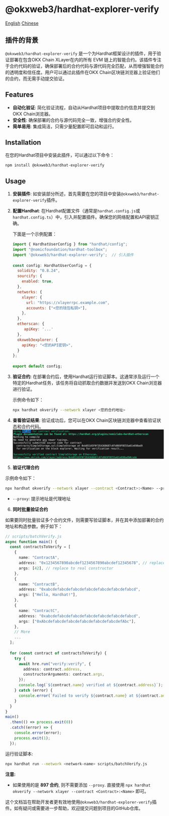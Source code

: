 # @okxweb3/hardhat-explorer-verify

[English](./README.md)
[Chinese](./README_ZH.md)

## 插件的背景

`@okxweb3/hardhat-explorer-verify` 是一个为Hardhat框架设计的插件，用于验证部署在包含OKX Chain XLayer在内的所有 EVM 链上的智能合约。该插件专注于合约代码的验证，确保部署后的合约代码与源代码完全匹配，从而增强智能合约的透明度和信任度。用户可以通过此插件在OKX Chain区块链浏览器上验证他们的合约，而无需手动提交验证。

## Features

- **自动化验证**: 简化验证流程，自动从Hardhat项目中提取合约信息并提交到OKX Chain浏览器。
- **安全性**: 确保部署的合约与源代码完全一致，增强合约安全性。
- **简单易用**: 集成简洁，只需少量配置即可启动和运行。

## Installation

在您的Hardhat项目中安装此插件，可以通过以下命令：

```bash
npm install @okxweb3/hardhat-explorer-verify
```

## Usage

1. **安装插件**: 如安装部分所述，首先需要在您的项目中安装`@okxweb3/hardhat-explorer-verify`插件。

2. **配置Hardhat**: 在Hardhat配置文件（通常是`hardhat.config.js`或`hardhat.config.ts`）中，引入并配置插件。确保您的网络配置和API密钥正确。

   下面是一个示例配置：

   ```javascript
   import { HardhatUserConfig } from "hardhat/config";
   import "@nomicfoundation/hardhat-toolbox";
   import '@okxweb3/hardhat-explorer-verify';  // 引入插件

   const config: HardhatUserConfig = {
     solidity: "0.8.24",
     sourcify: {
       enabled: true,
     },
     networks: {
       xlayer: {
         url: "https://xlayerrpc.example.com",
         accounts: ["<您的钱包私钥>"],
       },
     },
     etherscan: {
        apiKey: '...'
     },
     okxweb3explorer: {
       apiKey: "<您的API密钥>",
     }
   };

   export default config;
   ```

3. **验证合约**: 在部署合约后，使用Hardhat运行验证脚本。这通常涉及运行一个特定的Hardhat任务，该任务将自动抓取合约数据并发送到OKX Chain浏览器进行验证。

   示例命令如下：

   ```bash
   npx hardhat okverify --network xlayer <您的合约地址>
   ```

4. **查看验证结果**: 验证成功后，您可以在OKX Chain区块链浏览器中查看验证状态和合约代码。
![deploy](./public/deploy.png)


5. **验证代理合约**

示例命令如下：
```bash
npx hardhat okverify --network xlayer --contract <Contract>:<Name> --proxy <address>
```

- `--proxy`: 提示地址是代理地址

6. **同时批量验证合约**

如果要同时批量验证多个合约文件，则需要写验证脚本，并在其中添加部署的合约地址和构造参数。例子如下：

```ts
// scripts/batchVerify.js
async function main() {
  const contractsToVerify = [
    {
      name: "ContractA",
      address: "0x1234567890abcdef1234567890abcdef12345678", // replace to real address
      args: [42], // replace to real constructor
    },
    {
      name: "ContractB",
      address: "0xabcdefabcdefabcdefabcdefabcdefabcdefabcd",
      args: ["Hello, Hardhat!"],
    },
    {
      name: "ContractC",
      address: "0xabcdefabcdefabcdefabcdefabcdefabcdefabcd",
      args: ["0xAbcdefabcdefabcdefabcdefabcdefabcdefAbc"],
    },
    // More
    ...
  ];

  for (const contract of contractsToVerify) {
    try {
      await hre.run("verify:verify", {
        address: contract.address,
        constructorArguments: contract.args,
      });
      console.log(`${contract.name} verified at ${contract.address}`);
    } catch (error) {
      console.error(`Failed to verify ${contract.name} at ${contract.address}:`, error);
    }
  }
}
main()
  .then(() => process.exit(0))
  .catch((error) => {
    console.error(error);
    process.exit(1);
  });
```

运行验证脚本:

```bash
npx hardhat run --network <network-name> scripts/batchVerify.js
```

**注意:**
- 如果使用的是 **897 合约**, 则不需要添加 `--proxy`. 直接使用 `npx hardhat okverify --network xlayer --contract <Contract>:<Name>` 即可。

这个文档旨在帮助开发者更有效地使用`@okxweb3/hardhat-explorer-verify`插件。如有疑问或需要进一步帮助，欢迎提交问题到项目的GitHub仓库。